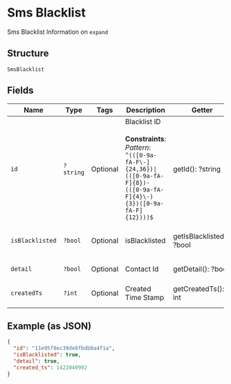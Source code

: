 
# Sms Blacklist

Sms Blacklist Information on `expand`

## Structure

`SmsBlacklist`

## Fields

| Name | Type | Tags | Description | Getter | Setter |
|  --- | --- | --- | --- | --- | --- |
| `id` | `?string` | Optional | Blacklist ID<br><br>**Constraints**: *Pattern*: `^(([0-9a-fA-F\-]{24,36})\|(([0-9a-fA-F]{8})-(([0-9a-fA-F]{4}\-){3})([0-9a-fA-F]{12})))$` | getId(): ?string | setId(?string id): void |
| `isBlacklisted` | `?bool` | Optional | isBlacklisted | getIsBlacklisted(): ?bool | setIsBlacklisted(?bool isBlacklisted): void |
| `detail` | `?bool` | Optional | Contact Id | getDetail(): ?bool | setDetail(?bool detail): void |
| `createdTs` | `?int` | Optional | Created Time Stamp | getCreatedTs(): ?int | setCreatedTs(?int createdTs): void |

## Example (as JSON)

```json
{
  "id": "11e95f8ec39de8fbdb0a4f1a",
  "isBlacklisted": true,
  "detail": true,
  "created_ts": 1422040992
}
```

